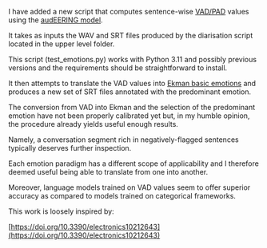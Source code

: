 I have added a new script that computes sentence-wise  [VAD/PAD](https://en.wikipedia.org/wiki/PAD_emotional_state_model) values using the [audEERING model](https://huggingface.co/audeering/wav2vec2-large-robust-12-ft-emotion-msp-dim). 

It takes as inputs the WAV and SRT files produced by the diarisation script located in the upper level folder. 

This script (test_emotions.py) works with Python 3.11 and possibly previous versions and the requirements should be straightforward to install.

It then attempts to translate the VAD values into [Ekman basic emotions](https://www.paulekman.com/universal-emotions/) and produces a new set of SRT files annotated with the predominant emotion.

The conversion from VAD into Ekman and the selection of the predominant emotion have not been properly calibrated yet but, in my humble opinion, the procedure already yields useful enough results.

Namely, a conversation segment rich in negatively-flagged sentences typically deserves further inspection.

Each emotion paradigm has a different scope of applicability and I therefore deemed useful being able to translate from one into another.

Moreover, language models trained on VAD values seem to offer superior accuracy as compared to models trained on categorical frameworks. 

This work is loosely inspired by:

[https://doi.org/10.3390/electronics10212643](https://doi.org/10.3390/electronics10212643)
